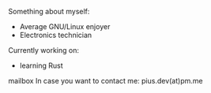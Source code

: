 Something about myself:

- Average GNU/Linux enjoyer
- Electronics technician

Currently working on:

- learning Rust
    
mailbox In case you want to contact me: pius.dev(at)pm.me
